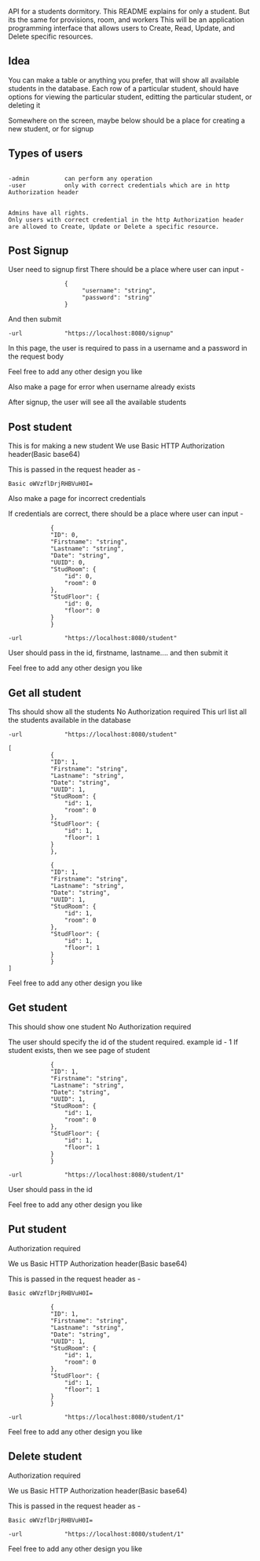 API for a students dormitory.
This README explains for only a student. But its the same for provisions, room, and workers
This will be an application programming interface that allows users to Create, Read, Update, and Delete specific resources.

## Idea
You can make a table or anything you prefer, that will show all available students in the database. Each row of a particular student, should have options for viewing the particular student, editting the particular student, or deleting it

Somewhere on the screen, maybe below should be a place for creating a new student, or for signup

## Types of users
```

-admin          can perform any operation
-user           only with correct credentials which are in http Authorization header

```

```

Admins have all rights.
Only users with correct credential in the http Authorization header are allowed to Create, Update or Delete a specific resource. 

```

## Post Signup
User need to signup first
There should be a place where user can input -
```
                {
                     "username": "string",
                     "password": "string"
                }
``` 
And then submit

```
-url            "https://localhost:8080/signup" 
```

In this page, the user is required to pass in a username and a password in the request body

Feel free to add any other design you like

Also make a page for error when username already exists

After signup, the user will see all the available students


## Post student
This is for making a new student
We use Basic HTTP Authorization header(Basic base64)

This is passed in the request header as - 
```
Basic oWVzflDrjRHBVuH0I=
```

Also make a page for incorrect credentials

If credentials are correct, there should be a place where user can input -
```
            {
            "ID": 0,
            "Firstname": "string",
            "Lastname": "string",
            "Date": "string",
            "UUID": 0,
            "StudRoom": {
                "id": 0,
                "room": 0
            },
            "StudFloor": {
                "id": 0,
                "floor": 0
            }
            }
```

```
-url            "https://localhost:8080/student" 
```

User should pass in the id, firstname, lastname.... and then submit it

Feel free to add any other design you like

## Get all student
Ths should show all the students
No Authorization required
This url list all the students available in the database


```
-url            "https://localhost:8080/student" 
```

```
[
            {
            "ID": 1,
            "Firstname": "string",
            "Lastname": "string",
            "Date": "string",
            "UUID": 1,
            "StudRoom": {
                "id": 1,
                "room": 0
            },
            "StudFloor": {
                "id": 1,
                "floor": 1
            }
            },

            {
            "ID": 1,
            "Firstname": "string",
            "Lastname": "string",
            "Date": "string",
            "UUID": 1,
            "StudRoom": {
                "id": 1,
                "room": 0
            },
            "StudFloor": {
                "id": 1,
                "floor": 1
            }
            }
]            
```


Feel free to add any other design you like



## Get student
This should show one student
No Authorization required

The user should specify the id of the student required. example id - 1
If student exists, then we see page of student

```
            {
            "ID": 1,
            "Firstname": "string",
            "Lastname": "string",
            "Date": "string",
            "UUID": 1,
            "StudRoom": {
                "id": 1,
                "room": 0
            },
            "StudFloor": {
                "id": 1,
                "floor": 1
            }
            }
```

```
-url            "https://localhost:8080/student/1" 
```

User should pass in the id

Feel free to add any other design you like


## Put student
Authorization required

We us Basic HTTP Authorization header(Basic base64)

This is passed in the request header as - 
```
Basic oWVzflDrjRHBVuH0I=
```

```
            {
            "ID": 1,
            "Firstname": "string",
            "Lastname": "string",
            "Date": "string",
            "UUID": 1,
            "StudRoom": {
                "id": 1,
                "room": 0
            },
            "StudFloor": {
                "id": 1,
                "floor": 1
            }
            }
```

```
-url            "https://localhost:8080/student/1" 
```

Feel free to add any other design you like



## Delete student
Authorization required

We us Basic HTTP Authorization header(Basic base64)

This is passed in the request header as - 
```
Basic oWVzflDrjRHBVuH0I=
```


```
-url            "https://localhost:8080/student/1" 
```

Feel free to add any other design you like




